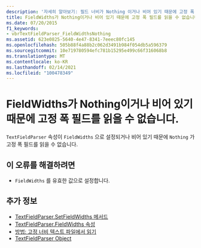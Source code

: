 ```yaml
---
description: '자세히 알아보기: 필드 너비가 Nothing 이거나 비어 있기 때문에 고정 폭 필드를 읽을 수 없습니다.'
title: FieldWidths가 Nothing이거나 비어 있기 때문에 고정 폭 필드를 읽을 수 없습니다.
ms.date: 07/20/2015
f1_keywords:
- vbrTextFieldParser_FieldWidthsNothing
ms.assetid: 623e0825-5640-4e47-8341-7eeec80fc145
ms.openlocfilehash: 505b88f4a88b2c062d3491b984f054db5a596379
ms.sourcegitcommit: 10e719780594efc781b15295e499c66f316068b8
ms.translationtype: MT
ms.contentlocale: ko-KR
ms.lasthandoff: 02/14/2021
ms.locfileid: "100478349"
---
```

# <a name="unable-to-read-fixed-width-fields-because-fieldwidths-is-nothing-or-empty"></a>FieldWidths가 Nothing이거나 비어 있기 때문에 고정 폭 필드를 읽을 수 없습니다.

`TextFieldParser` 속성이 `FieldWidths` 으로 설정되거나 비어 있기 때문에 `Nothing` 가 고정 폭 필드를 읽을 수 없습니다.  
  
## <a name="to-correct-this-error"></a>이 오류를 해결하려면  
  
- `FieldWidths` 를 유효한 값으로 설정합니다.  
  
## <a name="see-also"></a>추가 정보

- [TextFieldParser.SetFieldWidths 메서드](xref:Microsoft.VisualBasic.FileIO.TextFieldParser.SetFieldWidths%2A)
- [TextFieldParser.FieldWidths 속성](xref:Microsoft.VisualBasic.FileIO.TextFieldParser.FieldWidths%2A)
- [방법: 고정 너비 텍스트 파일에서 읽기](../developing-apps/programming/drives-directories-files/how-to-read-from-fixed-width-text-files.md)
- [TextFieldParser Object](../language-reference/objects/textfieldparser-object.md)
